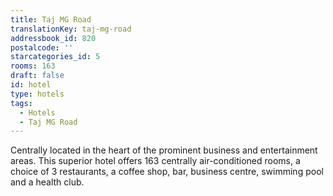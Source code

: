 ```yaml
---
title: Taj MG Road
translationKey: taj-mg-road
addressbook_id: 820
postalcode: ''
starcategories_id: 5
rooms: 163
draft: false
id: hotel
type: hotels
tags:
  - Hotels
  - Taj MG Road
---
```

Centrally located in the heart of the prominent business and entertainment areas. This superior hotel offers 163 centrally air-conditioned rooms, a choice of 3 restaurants, a coffee shop, bar, business centre, swimming pool and a health club.